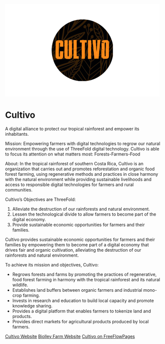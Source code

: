 ![cultivo logo](img/cultivo-logo.jpg)

# Cultivo

A digital alliance to protect our tropical rainforest and empower its inhabitants.

Mission:
Empowering farmers with digital technologies to regrow our natural environment through the use of ThreeFold digital technology. Cultivo is able to focus its attention on what matters most: Forests-Farmers-Food

About:
In the tropical rainforest of southern Costa Rica, Cultivo is an organization that carries out and promotes reforestation and organic food forest farming, using regenerative methods and practices in close harmony with the natural environment while providing sustainable livelihoods and access to responsible digital technologies for farmers and rural communities.

Cultivo’s Objectives are ThreeFold:
1. Alleviate the destruction of our rainforests and natural environment.
2. Lessen the technological divide to allow farmers to become part of the digital economy.
3. Provide sustainable economic opportunities for farmers and their families.

Cultivo provides sustainable economic opportunities for farmers and their families by empowering them to become part of a digital economy that drives fair and organic cultivation, alleviating the destruction of our rainforests and natural environment. 

To achieve its mission and objectives, Cultivo:
- Regrows forests and farms by promoting the practices of regenerative, food forest farming in harmony with the tropical rainforest and its natural wildlife.
- Establishes land buffers between organic farmers and industrial mono-crop farming. 
- Invests in research and education to build local capacity and promote knowledge sharing.
- Provides a digital platform that enables farmers to tokenize land and products.
- Provides direct markets for agricultural products produced by local farmers.

[Cultivo Website](https://cultivo.earth) 
[Biolley Farm Website](http://www.biolleyfarms.com/)
[Cultivo on FreeFlowPages](https://freeflowpages.com/s/cultivo/ )